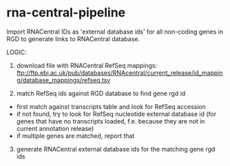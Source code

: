 # rna-central-pipeline
Import RNACentral IDs as 'external database ids' for all non-coding genes in RGD to generate links to RNACentral database.

LOGIC:

 1. download file with RNACentral RefSeq mappings:
 ftp://ftp.ebi.ac.uk/pub/databases/RNAcentral/current_release/id_mapping/database_mappings/refseq.tsv
 
 2. match RefSeq ids against RGD database to find gene rgd id
   - first match against transcripts table and look for RefSeq accession
   - if not found, try to look for RefSeq nucleotide external database id
     (for genes that have no transcripts loaded, f.e. because they are not in current annotation release)
   - if multiple genes are matched, report that
   
 3. generate RNACentral external database ids for the matching gene rgd ids  